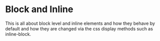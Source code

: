 # Block and Inline
This is all about block level and inline elements and how they behave by default and how they are changed via the css display methods such as inline-block.
